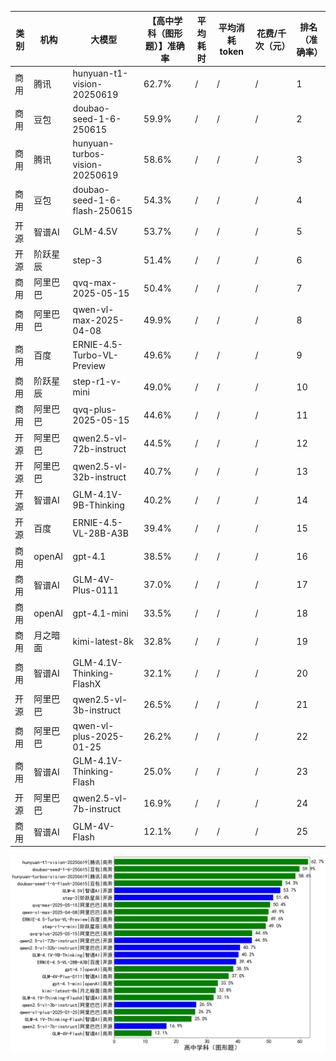 
|类别|机构|大模型|【高中学科（图形题）】准确率|平均耗时|平均消耗token|花费/千次（元）|排名（准确率）|
|---|---|-----|-------------------|-------|-----------|-----------|-----------|
|商用|腾讯|hunyuan-t1-vision-20250619|62.7%|/|/|/|1|
|商用|豆包|doubao-seed-1-6-250615|59.9%|/|/|/|2|
|商用|腾讯|hunyuan-turbos-vision-20250619|58.6%|/|/|/|3|
|商用|豆包|doubao-seed-1-6-flash-250615|54.3%|/|/|/|4|
|开源|智谱AI|GLM-4.5V|53.7%|/|/|/|5|
|开源|阶跃星辰|step-3|51.4%|/|/|/|6|
|商用|阿里巴巴|qvq-max-2025-05-15|50.4%|/|/|/|7|
|商用|阿里巴巴|qwen-vl-max-2025-04-08|49.9%|/|/|/|8|
|商用|百度|ERNIE-4.5-Turbo-VL-Preview|49.6%|/|/|/|9|
|商用|阶跃星辰|step-r1-v-mini|49.0%|/|/|/|10|
|商用|阿里巴巴|qvq-plus-2025-05-15|44.6%|/|/|/|11|
|开源|阿里巴巴|qwen2.5-vl-72b-instruct|44.5%|/|/|/|12|
|开源|阿里巴巴|qwen2.5-vl-32b-instruct|40.7%|/|/|/|13|
|开源|智谱AI|GLM-4.1V-9B-Thinking|40.2%|/|/|/|14|
|开源|百度|ERNIE-4.5-VL-28B-A3B|39.4%|/|/|/|15|
|商用|openAI|gpt-4.1|38.5%|/|/|/|16|
|商用|智谱AI|GLM-4V-Plus-0111|37.0%|/|/|/|17|
|商用|openAI|gpt-4.1-mini|33.5%|/|/|/|18|
|商用|月之暗面|kimi-latest-8k|32.8%|/|/|/|19|
|商用|智谱AI|GLM-4.1V-Thinking-FlashX|32.1%|/|/|/|20|
|开源|阿里巴巴|qwen2.5-vl-3b-instruct|26.5%|/|/|/|21|
|商用|阿里巴巴|qwen-vl-plus-2025-01-25|26.2%|/|/|/|22|
|商用|智谱AI|GLM-4.1V-Thinking-Flash|25.0%|/|/|/|23|
|开源|阿里巴巴|qwen2.5-vl-7b-instruct|16.9%|/|/|/|24|
|商用|智谱AI|GLM-4V-Flash|12.1%|/|/|/|25|


![lin](../pic/高中学科（图形题）.png)